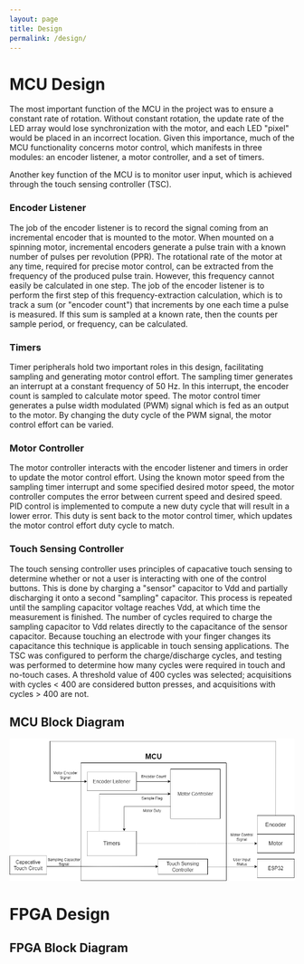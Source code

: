 ```yaml
---
layout: page
title: Design
permalink: /design/
---
```


# MCU Design
The most important function of the MCU in the project was to ensure a constant rate of rotation. Without constant rotation, the update rate of the LED array would lose synchronization with the motor, and each LED "pixel" would be placed in an incorrect location. Given this importance, much of the MCU functionality concerns motor control, which manifests in three modules: an encoder listener, a motor controller, and a set of timers. 

Another key function of the MCU is to monitor user input, which is achieved through the touch sensing controller (TSC).
### Encoder Listener
The job of the encoder listener is to record the signal coming from an incremental encoder that is mounted to the motor. When mounted on a spinning motor, incremental encoders generate a pulse train with a known number of pulses per revolution (PPR). The rotational rate of the motor at any time, required for precise motor control, can be extracted from the frequency of the produced pulse train. However, this frequency cannot easily be calculated in one step. The job of the encoder listener is to perform the first step of this frequency-extraction calculation, which is to track a sum (or "encoder count") that increments by one each time a pulse is measured. If this sum is sampled at a known rate, then the counts per sample period, or frequency, can be calculated. 
### Timers
Timer peripherals hold two important roles in this design, facilitating sampling and generating motor control effort. The sampling timer generates an interrupt at a constant frequency of 50 Hz. In this interrupt, the encoder count is sampled to calculate motor speed. The motor control timer generates a pulse width modulated (PWM) signal which is fed as an output to the motor. By changing the duty cycle of the PWM signal, the motor control effort can be varied. 
### Motor Controller
The motor controller interacts with the encoder listener and timers in order to update the motor control effort. Using the known motor speed from the sampling timer interrupt and some specified desired motor speed, the motor controller computes the error between current speed and desired speed. PID control is implemented to compute a new duty cycle that will result in a lower error. This duty is sent back to the motor control timer, which updates the motor control effort duty cycle to match. 
### Touch Sensing Controller
The touch sensing controller uses principles of capacative touch sensing to determine whether or not a user is interacting with one of the control buttons. This is done by  charging a "sensor" capacitor to Vdd and partially discharging it onto a second "sampling" capacitor. This process is repeated until the sampling capacitor voltage reaches Vdd, at which time the measurement is finished. The number of cycles required to charge the sampling capacitor to Vdd relates directly to the capacitance of the sensor capacitor. Because touching an electrode with your finger changes its capacitance this technique is applicable in touch sensing applications. 
The TSC was configured to perform the charge/discharge cycles, and testing was performed to determine how many cycles were required in touch and no-touch cases. A threshold value of 400 cycles was selected; acquisitions with cycles < 400 are considered button presses, and acquisitions with cycles > 400 are not. 
## MCU Block Diagram

<p align = "center">
<img src = "./assets/img/mcuBDpng.png" alt = "mcuBd" width = "600"/>
</p>

# FPGA Design

## FPGA Block Diagram
